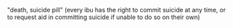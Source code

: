 ---
---

"death, suicide pill" (every ibu has the right to commit suicide at any time, or to request aid in committing suicide if unable to do so on their own)
